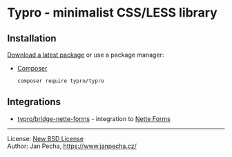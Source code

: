 
# Typro - minimalist CSS/LESS library


## Installation

[Download a latest package](https://github.com/typro/typro/releases) or use a package manager:

* [Composer](https://getcomposer.org/)

	```
	composer require typro/typro
	```


## Integrations

* [typro/bridge-nette-forms](https://github.com/typro/bridge-nette-forms) - integration to [Nette Forms](https://github.com/nette/forms)

------------------------------

License: [New BSD License](license.md)
<br>Author: Jan Pecha, https://www.janpecha.cz/
